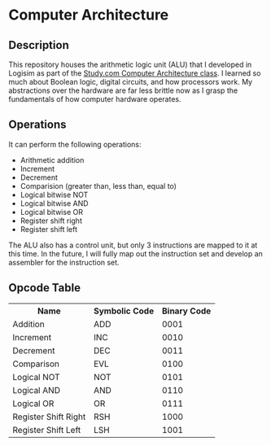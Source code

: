 <h1>Computer Architecture</h1>

<h2>Description</h2>
<p>
This repository houses the arithmetic logic unit (ALU) that I developed in Logisim as part of the <a href="https://study.com/academy/course/computer-science-306-computer-architecture.html">Study.com Computer Architecture class</a>. I learned so much about Boolean logic, digital circuits, and how processors work. My abstractions over the hardware are far less brittle now as I grasp the fundamentals of how computer hardware operates.
</p>

<h2>Operations</h2>
<p>
It can perform the following operations:
</p>

<ul>
  <li>Arithmetic addition</li>
  <li>Increment</li>
  <li>Decrement</li>
  <li>Comparision (greater than, less than, equal to)</li>
  <li>Logical bitwise NOT</li>
  <li>Logical bitwise AND</li>
  <li>Logical bitwise OR</li>
  <li>Register shift right</li>
  <li>Register shift left</li>
</ul>

<p>
  The ALU also has a control unit, but only 3 instructions are mapped to it at this time. In the future, I will fully map out the instruction set and develop an assembler for the instruction set.
</p>

<h2>Opcode Table</h2>
<table>
  <tr>
    <th>Name</th>
    <th>Symbolic Code</th>
    <th>Binary Code</th>
  </tr>
  <tr>
    <td>Addition</td>
    <td>ADD</td>
    <td>0001</td>
  </tr>
    <tr>
    <td>Increment</td>
    <td>INC</td>
    <td>0010</td>
  </tr>
    <tr>
    <td>Decrement</td>
    <td>DEC</td>
    <td>0011</td>
  </tr>
    <tr>
    <td>Comparison</td>
    <td>EVL</td>
    <td>0100</td>
  </tr>
    <tr>
    <td>Logical NOT</td>
    <td>NOT</td>
    <td>0101</td>
  </tr>
    <tr>
    <td>Logical AND</td>
    <td>AND</td>
    <td>0110</td>
  </tr>
  </tr>
    <tr>
    <td>Logical OR</td>
    <td>OR</td>
    <td>0111</td>
  </tr>
    <tr>
    <td>Register Shift Right</td>
    <td>RSH</td>
    <td>1000</td>
  </tr>
    <tr>
    <td>Register Shift Left</td>
    <td>LSH</td>
    <td>1001</td>
</table>
